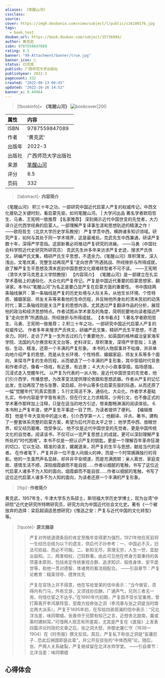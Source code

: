 ```yaml
---
aliases: 《笔醒山河》
cssclass:
source:
cover: https://img9.doubanio.com/view/subject/l/public/s34100176.jpg
tags:
  - book,test
douban_url: https://book.douban.com/subject/35736994/
author: 黄克武
isbn: 9787559847089
rating: 8.5
banner: "99-Attachment/banner/true.jpg"
banner_icon: 📖
status: 已完成
publish: 广西师范大学出版社
publishyear: 2022-3
pagecount: 332
created: "2022-08-13 00:45"
updated: "2022-10-26 14:52"
banner_x: 0.44964
---
```


> [!bookinfo]+ **《笔醒山河》**
> ![bookcover|200](https://img9.doubanio.com/view/subject/l/public/s34100176.jpg)
>
| 属性   | 内容                                       |
|:------ |:------------------------------------------ |
| ISBN   | 9787559847089                             |
| 作者   | '黄克武'                           |
| 出版年 | 2022-3                      | 
| 出版社 | 广西师范大学出版社                          |
| 来源   | [笔醒山河](https://book.douban.com/subject/35736994/) |
| 评分   |  8.5                            |
| 页码   | 332                        |

> [!abstract]- **内容简介**
> 
《笔醒山河》
积三十年之功，一部研究中国近代启蒙人严复的权威传记。中西文化接轨之关键时刻，看启蒙先驱，如何笔醒山河。 | 大学问出品
著名学者欧阳哲生、马勇、王宪明一致推荐
【名家推荐】
深刻揭示近代中国世变的先觉者，大力译介近代西学经典的启蒙人。一部理解严复译事生涯和思想轨迹的精湛之作！
——欧阳哲生（北京大学历史学系教授）
严复学贯中西，横跨诸多知识领域。研究严复，如何与其处于同一学术境界，这是最难处。克武先生中西兼通，研读严复数十年，深得严学意指。这部新著必将推动严复研究的进展。
——马勇（中国社会科学院近代史研究所研究员）
克武先生卅多年来访求严复史迹，搜求严氏佚文，研编严氏文集，精研严氏生平思想，不遗余力。《笔醒山河》厚积薄发，深入浅出，文笔优美，完整生动再现严复“走向世界”所遇挑战、所经挫折与所得成就，欲了解严复生平思想及清末民初中国思想文化艰难转型者不可不读。
——王宪明（清华大学马克思主义学院教授）
【内容简介】
《笔醒山河》是一部建立在扎实学术基础上的通俗化、大众化的严复传记。严复是中国近代重要的启蒙思想家、翻译家。本书以“笔醒山河”为名正是要凸显严复在启蒙方面的重要性。
书中围绕两条轴线展开：第一条轴线是严复的历史处境与人际关系，从他生长环境、个性特质、婚姻家庭、师友关系等来看他的生命历程，并反映他所身处的清末民初的动荡时代；第二条轴线则是关注严复的思想内涵，尤其透过严复翻译作品的分析，展现他的政治和经济思想特点。作者试图从学术普及的角度，简明扼要地向读者描述严复“走向世界”所遇挑战、所经挫折与所得成就。
【本书看点】
1.著名学者欧阳哲生、马勇、王宪明一致推荐；
2.积三十年之功，一部研究中国近代启蒙人严复的权威传记。
作者多年来搜求严氏佚文，研编严氏文集，精研严氏生平思想，不遗余力。同时，走访了严复一生所去过的几个重要地方，如英国的格林威治皇家海军学院、法国的凡尔赛宫和天文台等，史料详实，厚积薄发，深得严学意指；
3.通俗、生动、精准，还原一个丰满的严复形象。
本书的人物叙事并不枯燥，并非单向地介绍严复的思想，而是从生长环境、个性特质、婚姻家庭、师友关系等多个面向，来探寻严复的生命历程，从而塑造了一个丰满的严复形象，其中穿插时代背景和作者评述，像看一场戏，有近景，有远景；
4.大大小小故事穿插，临场感强，沉浸式走入觉醒年代。
以严复为代表的一派人物，是近代中国世变的先觉者，他们引介西学，传播思想，为改革变法提供理论依据和思想武器。作者从严复的记忆出发，生动再现了他与张謇、梁启超、孙中山等多位启蒙先驱的际遇，从而还原了一幅“觉醒年代”的真实图景；
5.行文简洁干净，通俗化、大众化。作者学术基础扎实，书中内容是字字皆有来历，但在行文上力求精简，少用引文，也不像正式的学术著作那样加上注释，只是在适当的地方引述，带来酣畅淋漓的阅读体验。
6.本书附上严复年谱，使严复生平事迹一目了然，为读者提供了便利。
【编辑推荐】
他是千年大变局中的盗火者，引介西学第一人；
他翻译、评点、著书，建构了一整套体系完整的启蒙方案，希望为后代开启太平之世；
他学贯中西、放眼世界，却又经历磨难、饱受争议。
他不仅是近代中国世变的先觉者，更是中国传统文化的自觉者。阅读该书，不仅可以一览严复思想上的成就，更可以深刻理解严复所处的“时代困境”。本书不仅是一把认识严复的钥匙，更是一个理解百年革命狂潮的切口，它以生动、精准的语言，娓娓道来，将严复的生平与思想，献给当代的读者。
在作者笔下，严复并非一位不食人间烟火的神，而是一个时常踽踽独行的背影。他的一生虽然声名显赫，却并非平安顺遂，而是充满困顿：亲人离世、家庭变故、感情生活不顺、深陷烟霞癖而不能自拔……作者以细腻的笔触，书写了这位近代启蒙人诸多不为人知的面向，烟霞癖而不能自拔……作者以细腻的笔触，书写了这位近代启蒙人诸多不为人知的面向，为读者还原一个丰满的严复形象。

> [!tip]- **作者简介**
>
 黄克武，1957年生，牛津大学东方系硕士，斯坦福大学历史学博士，现为台湾“中研院”近代史研究所特聘研究员，研究方向为中国近代社会文化史。著有《一个被放弃的选择：梁启超调适思想研究》《惟适之安：严复与近代中国的文化转型》等。


> [!quote]- **原文摘录**
>
>>严复对传统道德条目的肯定至晚年变得更为强烈，1921年他在死前将一生经历总结为以下的遗言，供后代子孙参考：一、中国必不灭，旧法可损益，而必不可叛。二、新知无尽，真理无穷，人生一世，宜励业益知。三、两害相权，己轻群重。由此可见他在修身方面秉持的各项基本原则，包括肯定传统重视合群、追求知识、锻炼身体、安平度世等，和他一贯对德智、体诸育的看法相配合。
——引自章节：严复论教育：精英领导、德育优先
 >
>> 严复在官场上并不得意，他在写给堂弟的信中表示：“当今做官，须得内有门马，外有交游，又须钱钞应酬，广通声气，兄则三者无一焉，何怪仕宦之不达乎。”在1890年代初期，严复因不受长官重用，曾打算离开李鸿章阵营，至南方投奔张之洞（李鸿章与张之洞是当时南北两大派系）。严复于1895年初，在写给四弟观澜的信中表示：“兄北洋当差，味同嚼蜡。张香帅于兄颇有知己之言，近想舍北就南，冀或乘时建树耳。”可惜两人观念有所差距，尤其是严复在《直报》上发表四篇评论时政的文章之后，张之洞大怒，命御史屠仁守（1836一1904）在《时务报》撰文反驳。其后，严复私下称张之洞是“妄庸巨子…恐此后祸国即是此辈”，并公开反驳张的“中体西用”论。随后，张、严两人关系破裂，严复继续留在北洋水师学堂。
——引自章节：北洋当差：味同嚼蜡

## 心得体会

